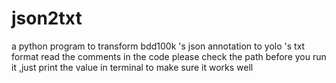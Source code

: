 # json2txt
a python program to transform bdd100k 's json annotation to yolo 's txt format
read the comments in the code please
check the path 
before you run it ,just print the value in terminal to make sure it works well
